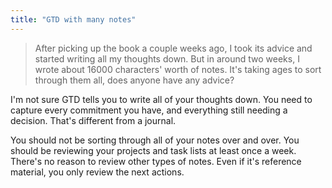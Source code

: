 ```yaml
---
title: "GTD with many notes"
---
```


> After picking up the book a couple weeks ago, I took its advice and started writing all my thoughts down. But in around two weeks, I wrote about 16000 characters' worth of notes. It's taking ages to sort through them all, does anyone have any advice?

I'm not sure GTD tells you to write all of your thoughts down. You need to capture every commitment you have, and everything still needing a decision. That's different from a journal.

You should not be sorting through all of your notes over and over. You should be reviewing your projects and task lists at least once a week. There's no reason to review other types of notes. Even if it's reference material, you only review the next actions.
